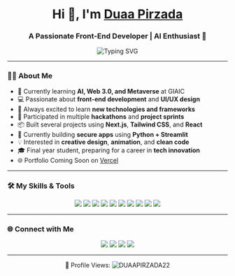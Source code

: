 <h1 align="center">Hi 👋, I'm <a href="https://github.com/DUAAPIRZADA22">Duaa Pirzada</a></h1>
<h3 align="center">A Passionate Front-End Developer | AI Enthusiast 🚀</h3>

<p align="center">
  <img src="https://readme-typing-svg.demolab.com?font=Fira+Code&duration=2000&pause=1000&color=F70000&center=true&vCenter=true&width=435&lines=Front-end+Developer+%7C+AI+Learner;Love+Creating+Beautiful+UIs;Hackathon+Participant+%7C+GIAIC+Student" alt="Typing SVG" />
</p>

---

### 👩‍💻 About Me

- 🌱 Currently learning **AI, Web 3.0, and Metaverse** at GIAIC
- 💻 Passionate about **front-end development** and **UI/UX design**
- 🧠 Always excited to learn **new technologies and frameworks**
- 🚀 Participated in multiple **hackathons** and **project sprints**
- 📦 Built several projects using **Next.js**, **Tailwind CSS**, and **React**
- 🎯 Currently building **secure apps** using **Python + Streamlit**
- 💡 Interested in **creative design**, **animation**, and **clean code**
- 🎓 Final year student, preparing for a career in **tech innovation**
- 🌐 Portfolio Coming Soon on [Vercel](https://your-portfolio.vercel.app)

---

### 🛠️ My Skills & Tools

<p align="center">
  <img src="https://img.shields.io/badge/HTML5-E34F26?style=for-the-badge&logo=html5&logoColor=white"/>
  <img src="https://img.shields.io/badge/CSS3-1572B6?style=for-the-badge&logo=css3&logoColor=white"/>
  <img src="https://img.shields.io/badge/TailwindCSS-06B6D4?style=for-the-badge&logo=tailwind-css&logoColor=white"/>
  <img src="https://img.shields.io/badge/JavaScript-F7DF1E?style=for-the-badge&logo=javascript&logoColor=black"/>
  <img src="https://img.shields.io/badge/React-20232A?style=for-the-badge&logo=react&logoColor=61DAFB"/>
  <img src="https://img.shields.io/badge/Next.js-000000?style=for-the-badge&logo=nextdotjs&logoColor=white"/>
  <img src="https://img.shields.io/badge/Git-F05032?style=for-the-badge&logo=git&logoColor=white"/>
  <img src="https://img.shields.io/badge/GitHub-181717?style=for-the-badge&logo=github&logoColor=white"/>
  <img src="https://img.shields.io/badge/Python-3776AB?style=for-the-badge&logo=python&logoColor=white"/>
  <img src="https://img.shields.io/badge/Figma-F24E1E?style=for-the-badge&logo=figma&logoColor=white"/>
</p>

---

### 🌐 Connect with Me

<p align="center">
  <a href="mailto:pirzadaduaa87@gmail.com"><img src="https://img.shields.io/badge/Gmail-D14836?style=for-the-badge&logo=gmail&logoColor=white"/></a>
  <a href="https://www.linkedin.com/in/duaa-pirzada-52a1062aa/"><img src="https://img.shields.io/badge/LinkedIn-0077B5?style=for-the-badge&logo=linkedin&logoColor=white"/></a>
  <a href="https://www.instagram.com/duaa_pirzada/"><img src="https://img.shields.io/badge/Instagram-E4405F?style=for-the-badge&logo=instagram&logoColor=white"/></a>
  <a href="https://my-personal-portfolio-nine-tan.vercel.app/"><img src="https://img.shields.io/badge/MyPortfolio-Visit-blueviolet?style=for-the-badge"/></a>
</p>

---

<p align="center">👀 Profile Views:  
  <img src="https://komarev.com/ghpvc/?username=DUAAPIRZADA22&label=Profile%20views&color=0e75b6&style=flat" alt="DUAAPIRZADA22" />
</p>




